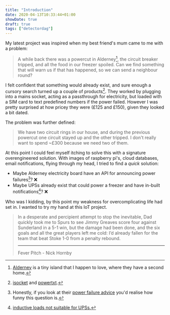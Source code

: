 ```yaml
---
title: "Introduction"
date: 2020-04-13T10:33:44+01:00
showDate: true
draft: true
tags: ["detectordag"]
---
```


My latest project was inspired when my best friend's mum came to me with a problem:

> A while back there was a powercut in Alderney[^1], the circuit breaker tripped, and all the food in our freezer spoiled.
Can we find something that will warn us if that has happened, so we can send a neighbour round?

[^1]: [Alderney](https://en.wikipedia.org/wiki/Alderney) is a tiny island that I happen to love, where they have a second home.

I felt confident that something would already exist, and sure enough a cursory search turned up a couple of products[^2].
They worked by plugging into a mains socket, acting as a passthrough for electricity,
but loaded with a SIM card to text predefined numbers if the power failed.
However I was pretty surprised at how pricey they were (£125 and £150), given they looked a bit dated.

[^2]: [isocket](https://www.isocket.eu/) and [powertxt](https://www.tekview-solutions.com/powertxt.php).

The problem was further defined:

> We have two circuit rings in our house, and during the previous powercut one circuit stayed up and the other tripped.
I don't really want to spend ~£300 because we need two of them.

At this point I could feel myself itching to solve this with a signature overengineered solution.
With images of raspberry pi's, cloud databases, email notifications, flying through my head, I tried to find a _quick_ solution:

- Maybe Alderney electricity board have an API for announcing power failures[^3]? ❌
- Maybe UPSs already exist that could power a freezer and have in-built notifications[^4]? ❌

Who was I kidding, by this point my weakness for overcomplicating life had set in. I wanted to try my hand at this IoT project.

> In a desperate and percipient attempt to stop the inevitable, Dad quickly took me to Spurs to see Jimmy Greaves score four against Sunderland in a 5-1 win, but the damage had been done, and the six goals and all the great players left me cold: I’d already fallen for the team that beat Stoke 1-0 from a penalty rebound.
>
> ---
>
> Fever Pitch - Nick Hornby

[^3]: Honestly, if you look at their [power failure advice](http://www.alderney-elec.com/html/failure.php) you'd realise how funny this question is.
[^4]: [inductive loads not suitable for UPSs.](https://community.spiceworks.com/topic/610697-can-someone-help-me-find-a-ups-battery-backup-that-will-power-this-fridge)
